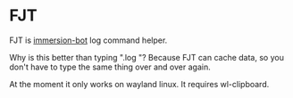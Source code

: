# FJT
FJT is [immersion-bot](https://github.com/themoeway/immersion-bot) log command helper.

Why is this better than typing ".log <media type> <amount> <name>"? Because FJT can cache data, so you don't have to type the same thing over and over again.

At the moment it only works on wayland linux. It requires wl-clipboard.

